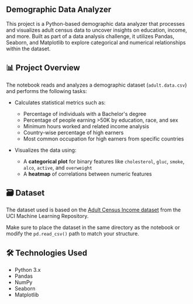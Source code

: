 <h2>Demographic Data Analyzer</h2>

This project is a Python-based demographic data analyzer that processes and visualizes adult census data to uncover insights on education, income, and more. Built as part of a data analysis challenge, it utilizes Pandas, Seaborn, and Matplotlib to explore categorical and numerical relationships within the dataset.

## 📊 Project Overview

The notebook reads and analyzes a demographic dataset (`adult.data.csv`) and performs the following tasks:

- Calculates statistical metrics such as:
  - Percentage of individuals with a Bachelor's degree
  - Percentage of people earning >50K by education, race, and sex
  - Minimum hours worked and related income analysis
  - Country-wise percentage of high earners
  - Most common occupation for high earners from specific countries

- Visualizes the data using:
  - A **categorical plot** for binary features like `cholesterol`, `gluc`, `smoke`, `alco`, `active`, and `overweight`
  - A **heatmap** of correlations between numeric features

## 🗃️ Dataset

The dataset used is based on the [Adult Census Income dataset](https://archive.ics.uci.edu/ml/datasets/adult) from the UCI Machine Learning Repository.

Make sure to place the dataset in the same directory as the notebook or modify the `pd.read_csv()` path to match your structure.

## 🛠️ Technologies Used

- Python 3.x
- Pandas
- NumPy
- Seaborn
- Matplotlib
